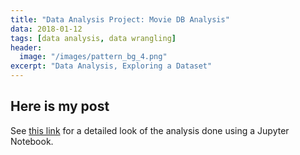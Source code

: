 ```yaml
---
title: "Data Analysis Project: Movie DB Analysis" 
data: 2018-01-12
tags: [data analysis, data wrangling]
header: 
  image: "/images/pattern_bg_4.png" 
excerpt: "Data Analysis, Exploring a Dataset"
---
```

<h2>Here is my post</h2>

See [this link](/pages/myprojects/investigate-movie-db-analysis.html)
for a detailed look of the analysis done using a Jupyter Notebook.





















